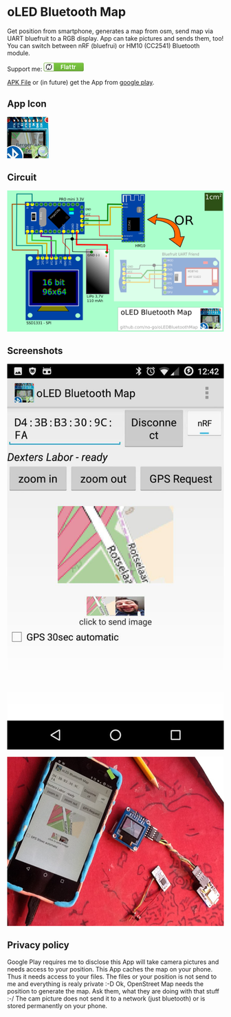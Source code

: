 # oLED Bluetooth Map

Get position from smartphone, generates a map from osm, send map via UART bluefruit to a RGB display.
App can take pictures and sends them, too! You can switch between nRF (bluefrui) or HM10 (CC2541)
Bluetooth module.

Support me: <a href="https://flattr.com/submit/auto?fid=o6wo7q&url=https%3A%2F%2Fgithub.com%2Fno-go%2FoLEDBluetoothMap" target="_blank">![Flattr This](stuff/flattr.png)</a>

[APK File](https://raw.githubusercontent.com/no-go/oLEDBluetoothMap/hm10_cc2541/app/app-release.apk) or (in future) get the App from [google play](https://play.google.com/store/apps/details?id=click.dummer.oLEDBluetoothMap).

## App Icon

![logo](app/src/main/res/mipmap/logo.png)

## Circuit

![](stuff/circuit.png)

## Screenshots

![](stuff/screenshot1.jpg)

![](stuff/screenshot2.jpg)

## Privacy policy

Google Play requires me to disclose this App will take camera pictures and needs access to your position. 
This App caches the map on your phone. Thus it needs access to your files. The files or your position is not send to me and everything is realy private :-D Ok, OpenStreet Map needs the position to generate the map. Ask them, what they are doing with that stuff :-/ The cam picture does not send it to a network (just bluetooth) or is stored permanently on your phone.
